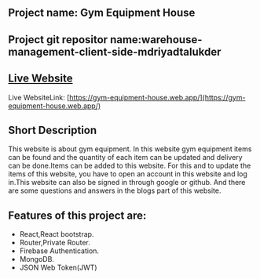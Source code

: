 ## Project name: Gym Equipment House
## Project git repositor name:warehouse-management-client-side-mdriyadtalukder
## [Live Website](https://gym-equipment-house.web.app/)
Live WebsiteLink: [https://gym-equipment-house.web.app/](https://gym-equipment-house.web.app/)

 ## Short Description
 This website is about gym equipment. In this website gym equipment items can be found and the quantity of each item can be updated and delivery can be done.Items can be added to this website. For this and to update the items of this website, you have to open an account in this website and log in.This website can also be signed in through google or github. And there are some questions and answers in the blogs part of this website.

 ## Features of this project are:
 * React,React bootstrap.
 * Router,Private Router.
 * Firebase Authentication.
 * MongoDB.
 * JSON Web Token(JWT)

 